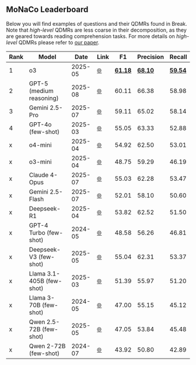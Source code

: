 ## **MoNaCo Leaderboard**

Below you will find examples of questions and their QDMRs found in Break.   
Note that *high-level* QDMRs are less coarse in their decomposition, as they are geared towards reading comprehension tasks. For more details on *high-level* QDMRs please refer to [our paper](https://allenai.github.io/Break/#paper).

Rank | Model | Date | Link | F1 | Precision | Recall 
------------ | ------------- | ------------- | ------------- | ------------- | ------------- | -------------
1 | o3 | 2025-05 | [🌐](https://openai.com/index/introducing-o3-and-o4-mini/) | **<u>61.18</u>** | **<u>68.10</u>**  | **<u>59.54</u>** 
2 | GPT-5 (medium reasoning) | 2025-08 | [🌐](https://openai.com/index/introducing-gpt-5/) | 60.11 | 66.38 | 58.98
3 | Gemini 2.5-Pro | 2025-07 | [🌐](https://deepmind.google/models/gemini/pro/) | 59.11 | 65.02 | 58.14
4 | GPT-4o (few-shot) | 2025-03 | [🌐](https://openai.com/index/hello-gpt-4o/) | 55.05 | 63.33  | 52.88
x | o4-mini | 2025-04 | [🌐](https://openai.com/index/introducing-o3-and-o4-mini/) |  54.92 | 62.50 | 53.01
x | o3-mini | 2025-04 | [🌐](https://openai.com/index/openai-o3-mini/) | 48.75 | 59.29 | 46.19
x | Claude 4-Opus | 2025-07 | [🌐](https://www.anthropic.com/news/claude-4) | 55.03 | 62.28 | 53.47
x | Gemini 2.5-Flash | 2025-07 | [🌐](https://deepmind.google/models/gemini/flash/) | 52.01 | 58.10 | 50.60
x | Deepseek-R1 | 2025-04 | [🌐](https://huggingface.co/deepseek-ai/DeepSeek-R1) | 53.82 | 62.52 | 51.50
x | GPT-4 Turbo (few-shot) | 2024-05 | [🌐](https://platform.openai.com/docs/models/gpt-4-turbo) | 48.58 | 56.26 | 46.81
x | Deepseek-V3 (few-shot) | 2025-05 | [🌐](https://huggingface.co/deepseek-ai/DeepSeek-V3) | 55.04 | 62.31 | 53.37
x | Llama 3.1-405B (few-shot) | 2025-03 | [🌐](https://huggingface.co/meta-llama/Llama-3.1-405B-Instruct) | 51.39 | 55.97 | 51.20
x | Llama 3-70B (few-shot) | 2024-05 | [🌐](https://huggingface.co/meta-llama/Meta-Llama-3-70B-Instruct) | 47.00 | 55.15 |  45.12
x | Qwen 2.5-72B (few-shot) | 2025-05 | [🌐](https://huggingface.co/Qwen/Qwen2.5-7B-Instruct) | 47.05 | 53.84 | 45.48
x | Qwen 2-72B (few-shot) | 2024-07 | [🌐](https://huggingface.co/Qwen/Qwen2-7B-Instruct) | 43.92 | 50.80 | 42.89



